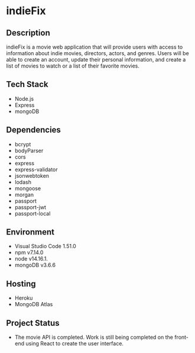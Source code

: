 # indieFix

## Description

indieFix is a movie web application that will provide users with access to information about indie movies, directors, actors, and genres. Users will be able to create an account, update their personal information, and create a list of movies to watch or a list of their favorite movies.

## Tech Stack

- Node.js
- Express
- mongoDB

## Dependencies

- bcrypt
- bodyParser
- cors
- express
- express-validator
- jsonwebtoken
- lodash
- mongoose
- morgan
- passport
- passport-jwt
- passport-local

## Environment

- Visual Studio Code 1.51.0
- npm v7.14.0
- node v14.16.1.
- mongoDB v3.6.6

## Hosting

- Heroku
- MongoDB Atlas

## Project Status

- The movie API is completed. Work is still being completed on the front-end using React to create the user interface.
